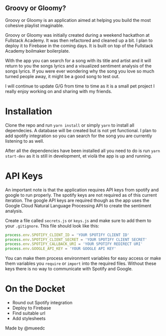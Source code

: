 ## Groovy or Gloomy?

Groovy or Gloomy is an application aimed at helping you build the most cohesive playlist imaginable.

Groovy or Gloomy was initially created during a weekend hackathon at Fullstack Academy. It was then refactored and cleaned up a bit. I plan to deploy it to Firebase in the coming days. It is built on top of the Fullstack Academy boilmaker boilerplate.

With the app you can search for a song with its title and artist and it will return to you the songs lyrics and a visualized sentiment analysis of the songs lyrics. If you were ever wondering why the song you love so much turned people away, it might be a good song to test out.

I will continue to update G/G from time to time as it is a small pet project I really enjoy working on and sharing with my friends.

# Installation

Clone the repo and run `yarn install` or simply `yarn` to install all dependecies. A database will be created but is not yet functional. I plan to add spotify integration so you can search for the song you are currently listening to as well.

After all the dependencies have been installed all you need to do is run `yarn start-dev` as it is still in development, et violà the app is up and running.

# API Keys

An important note is that the application requires API keys from spotify and google to run properly. The spotify keys are not required as of this current iteration. The google API keys are required though as the app uses the Google Cloud Natural Language Processing API to create the sentiment analysis.

Create a file called `secrets.js` or `keys.js` and make sure to add them to your `.gitignore`. This file should look like this:

```js
process.env.SPOTIFY_CLIENT_ID = 'YOUR SPOTIFY CLIENT ID'
process.env.SPOTIFY_CLIENT_SECRET = 'YOUR SPOTIFY CLIENT SECRET'
process.env.SPOTIFY_CALLBACK_URI = 'YOUR SPOTIFY REDIRECT URI'
process.env.GOOGLE_API_KEY = 'YOUR GOOGLE API KEY'
```

You can make them process environment variables for easy access or make them variables you `require` or `import` into the required files. Without these keys there is no way to communicate with Spotify and Google.

# On the Docket

* Round out Spotify integration
* Deploy to Firebase
* Find suitable url
* Add stylesheets

Made by @mueedc
